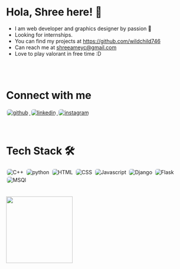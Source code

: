 # Hola, Shree here! 👋

- I am web developer and graphics designer by passion 🚀
- Looking for internships.
- You can find my projects at https://github.com/wildchild746
- Can reach me at shreeameyc@gmail.com
- Love to play valorant in free time :D 

<br>
<br>

# Connect with me  

<div>
<a href="https://github.com/wildchild746" target="_blank">
<img src=https://img.shields.io/badge/github-%2324292e.svg?&style=for-the-badge&logo=github&logoColor=white alt=github style="margin: 2px;border-radius:5px" />
</a>
<a href="https://www.linkedin.com/in/shree-chatane-a202231b1/" target="_blank">
<img src=https://img.shields.io/badge/linkedin-%231E77B5.svg?&style=for-the-badge&logo=linkedin&logoColor=white alt=linkedin style="margin: 2px;border-radius:5px" />
</a>
<a href="https://www.instagram.com/_shree_chatane/" target="_blank">
<img src=https://img.shields.io/badge/Instagram-E4405F?style=for-the-badge&logo=instagram&logoColor=white
 alt=instagram style="margin: 2px;border-radius:5px" />
</a> 
</div>  

<br>
<br>

# Tech Stack 🛠 
<div>
<img src="https://img.shields.io/badge/C%2B%2B-00599C?style=for-the-badge&logo=c%2B%2B&logoColor=white" alt=C++ style="margin: 2px; border-radius:5px"/>
<img src="https://img.shields.io/badge/Python-3776AB?style=for-the-badge&logo=python&logoColor=white" alt=python style="margin: 2px; border-radius:5px"/>
<img src="https://img.shields.io/badge/HTML5-E34F26?style=for-the-badge&logo=html5&logoColor=white" alt=HTML style="margin: 2px; border-radius:5px"/>
<img src="https://img.shields.io/badge/CSS3-1572B6?style=for-the-badge&logo=css3&logoColor=white" alt=CSS style="margin: 2px; border-radius:5px"/>
<img src="https://img.shields.io/badge/JavaScript-323330?style=for-the-badge&logo=javascript&logoColor=F7DF1E" alt=Javascript style="margin: 2px; border-radius:5px"/>
<img src="https://img.shields.io/badge/Django-092E20?style=for-the-badge&logo=django&logoColor=white" alt=Django style="margin: 2px; border-radius:5px"/>
<img src="https://img.shields.io/badge/Flask-000000?style=for-the-badge&logo=flask&logoColor=white" alt=Flask style="margin: 2px; border-radius:5px"/>
<img src="https://img.shields.io/badge/MySQL-00000F?style=for-the-badge&logo=mysql&logoColor=white" alt=MSQl style="margin: 2px; border-radius:5px"/>
</div>
<br>
<br>
<img height="180em" src="https://github-readme-stats.vercel.app/api/top-langs/?username=wildchild746&theme=buefy&layout=compact" />
</a>

